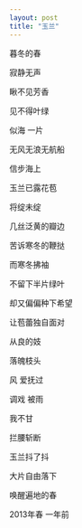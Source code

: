 ```yaml
---
layout: post
title: "玉兰" 
---
```



暮冬的春
 
寂静无声
 
瞅不见芳香
 
见不得叶绿
 
似海  一片
 
无风无浪无航船  

信步海上  
 
玉兰已露花苞
 
将绽未绽
 
几丝泛黄的瓣边
 
苦诉寒冬的鞭挞
 
而寒冬拂袖
 
不留下半片绿叶
 
却又偏偏种下希望
 
让苞蕾独自面对
 
从良的妓
 
落魄枝头
 
风  爱抚过
 
调戏 被雨
 
我不甘
 
拦腰斩断
 
玉兰抖了抖
 
大片自由落下
 
唤醒遍地的春
 
 
 
 
 
 
 
2013年春  一年前